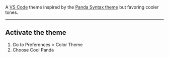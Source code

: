 A [VS Code](https://code.visualstudio.com/) theme inspired by the [Panda Syntax theme](https://github.com/PandaTheme/panda-syntax-vscode) but favoring cooler tones.

---

## Activate the theme

1. Go to Preferences > Color Theme
2. Choose Cool Panda